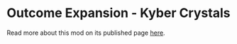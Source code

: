 # Outcome Expansion - Kyber Crystals

Read more about this mod on its published page [here](https://www.nexusmods.com/bladeandsorcery/mods/12662).
